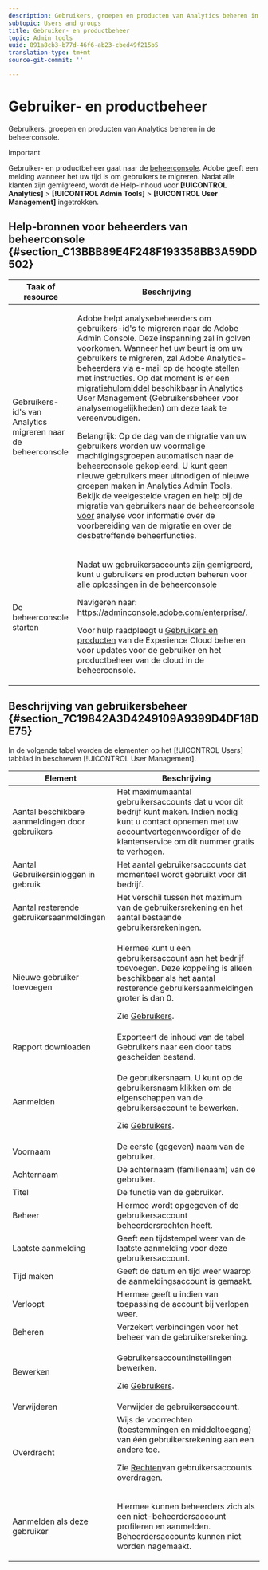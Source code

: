 ```yaml
---
description: Gebruikers, groepen en producten van Analytics beheren in de beheerconsole.
subtopic: Users and groups
title: Gebruiker- en productbeheer
topic: Admin tools
uuid: 891a8cb3-b77d-46f6-ab23-cbed49f215b5
translation-type: tm+mt
source-git-commit: ''

---
```



# Gebruiker- en productbeheer

Gebruikers, groepen en producten van Analytics beheren in de beheerconsole.

>[!IMPORTANT]
>
>Gebruiker- en productbeheer gaat naar de [beheerconsole](https://helpx.adobe.com/enterprise/using/admin-console.html). Adobe geeft een melding wanneer het uw tijd is om gebruikers te migreren. Nadat alle klanten zijn gemigreerd, wordt de Help-inhoud voor **[!UICONTROL Analytics]** > **[!UICONTROL Admin Tools]** > **[!UICONTROL User Management]** ingetrokken.

## Help-bronnen voor beheerders van beheerconsole {#section_C13BBB89E4F248F193358BB3A59DD502}

<table id="table_9263797773A749628E12BB3C1EBE620B"> 
 <thead> 
  <tr> 
   <th colname="col1" class="entry"> Taak of resource </th> 
   <th colname="col2" class="entry"> Beschrijving </th> 
  </tr>
 </thead>
 <tbody> 
  <tr> 
   <td colname="col1"> <p>Gebruikers-id's van Analytics migreren naar de beheerconsole </p> </td> 
   <td colname="col2"> <p> Adobe helpt analysebeheerders om gebruikers-id's te migreren naar de Adobe Admin Console. Deze inspanning zal in golven voorkomen. Wanneer het uw beurt is om uw gebruikers te migreren, zal Adobe Analytics-beheerders via e-mail op de hoogte stellen met instructies. Op dat moment is er een <a href="https://docs.adobe.com/content/help/en/analytics/admin/user-product-management/user-management/migrate-users/c-migration-tool.html"> migratiehulpmiddel</a> beschikbaar in Analytics User Management (Gebruikersbeheer voor analysemogelijkheden) om deze taak te vereenvoudigen. </p> <p>Belangrijk: Op de dag van de migratie van uw gebruikers worden uw voormalige machtigingsgroepen automatisch naar de beheerconsole gekopieerd. U kunt geen nieuwe gebruikers meer uitnodigen of nieuwe groepen maken in Analytics Admin Tools. Bekijk de veelgestelde vragen en help bij de migratie van gebruikers naar de beheerconsole <a href="https://marketing.adobe.com/resources/help/en_US/experience-cloud/admin-console/analytics-migration/"> voor</a> analyse voor informatie over de voorbereiding van de migratie en over de desbetreffende beheerfuncties. </p> </td> 
  </tr> 
  <tr> 
   <td colname="col1"> <p>De beheerconsole starten </p> </td> 
   <td colname="col2"> <p>Nadat uw gebruikersaccounts zijn gemigreerd, kunt u gebruikers en producten beheren voor alle oplossingen in de beheerconsole </p> <p>Navigeren naar: <a href="https://adminconsole.adobe.com/enterprise/#"> https://adminconsole.adobe.com/enterprise/</a>. </p> <p>Voor hulp raadpleegt u <a href="https://marketing.adobe.com/resources/help/en_US/mcloud/admin_getting_started.html"> Gebruikers en producten</a> van de Experience Cloud beheren voor updates voor de gebruiker en het productbeheer van de cloud in de beheerconsole. </p> </td> 
  </tr> 
 </tbody> 
</table>

## Beschrijving van gebruikersbeheer {#section_7C19842A3D4249109A9399D4DF18DE75}

In de volgende tabel worden de elementen op het [!UICONTROL Users] tabblad in beschreven [!UICONTROL User Management].

<table id="table_6F81D1095EB945D8995FF971B65BA52A"> 
 <thead> 
  <tr> 
   <th colname="col1" class="entry"> Element </th> 
   <th colname="col2" class="entry"> Beschrijving </th> 
  </tr> 
 </thead>
 <tbody> 
  <tr> 
   <td colname="col1"> <span class="wintitle"> Aantal beschikbare aanmeldingen door gebruikers</span> </td> 
   <td colname="col2"> Het maximumaantal gebruikersaccounts dat u voor dit bedrijf kunt maken. Indien nodig kunt u contact opnemen met uw accountvertegenwoordiger of de klantenservice om dit nummer gratis te verhogen. </td> 
  </tr> 
  <tr> 
   <td colname="col1"> <span class="wintitle"> Aantal Gebruikersinloggen in gebruik</span> </td> 
   <td colname="col2"> Het aantal gebruikersaccounts dat momenteel wordt gebruikt voor dit bedrijf. </td> 
  </tr> 
  <tr> 
   <td colname="col1"> <span class="wintitle"> Aantal resterende gebruikersaanmeldingen</span> </td> 
   <td colname="col2"> Het verschil tussen het maximum van de gebruikersrekening en het aantal bestaande gebruikersrekeningen. </td> 
  </tr> 
  <tr> 
   <td colname="col1"> <span class="wintitle"> Nieuwe gebruiker toevoegen</span> </td> 
   <td colname="col2"> <p>Hiermee kunt u een gebruikersaccount aan het bedrijf toevoegen. Deze koppeling is alleen beschikbaar als het aantal resterende gebruikersaanmeldingen groter is dan 0. </p> <p>Zie <a href="/help/admin/user-management2/c-user-management/users.md"> Gebruikers</a>. </p> </td> 
  </tr> 
  <tr> 
   <td colname="col1"> <span class="wintitle"> Rapport downloaden</span> </td> 
   <td colname="col2">Exporteert de inhoud van de tabel <span class="wintitle"> Gebruikers</span> naar een door tabs gescheiden bestand. </td> 
  </tr> 
  <tr> 
   <td colname="col1"> <span class="wintitle"> Aanmelden</span> </td> 
   <td colname="col2"> <p>De gebruikersnaam. U kunt op de gebruikersnaam klikken om de eigenschappen van de gebruikersaccount te bewerken. </p> <p>Zie <a href="/help/admin/user-management2/c-user-management/users.md"> Gebruikers</a>. </p> </td> 
  </tr> 
  <tr> 
   <td colname="col1"> <span class="wintitle"> Voornaam</span> </td> 
   <td colname="col2"> De eerste (gegeven) naam van de gebruiker. </td> 
  </tr> 
  <tr> 
   <td colname="col1"> <span class="wintitle"> Achternaam</span> </td> 
   <td colname="col2"> De achternaam (familienaam) van de gebruiker. </td> 
  </tr> 
  <tr> 
   <td colname="col1"> <span class="wintitle"> Titel</span> </td> 
   <td colname="col2"> De functie van de gebruiker. </td> 
  </tr> 
  <tr> 
   <td colname="col1"> <span class="wintitle"> Beheer</span> </td> 
   <td colname="col2"> Hiermee wordt opgegeven of de gebruikersaccount beheerdersrechten heeft. </td> 
  </tr> 
  <tr> 
   <td colname="col1"> <span class="wintitle"> Laatste aanmelding</span> </td> 
   <td colname="col2"> Geeft een tijdstempel weer van de laatste aanmelding voor deze gebruikersaccount. </td> 
  </tr> 
  <tr> 
   <td colname="col1"><span class="wintitle"> Tijd maken</span> </td> 
   <td colname="col2"> Geeft de datum en tijd weer waarop de aanmeldingsaccount is gemaakt. </td> 
  </tr> 
  <tr> 
   <td colname="col1"> <span class="wintitle"> Verloopt</span> </td> 
   <td colname="col2"> Hiermee geeft u indien van toepassing de account bij verlopen weer. </td> 
  </tr> 
  <tr> 
   <td colname="col1"> <span class="wintitle"> Beheren</span> </td> 
   <td colname="col2"> Verzekert verbindingen voor het beheer van de gebruikersrekening. </td> 
  </tr> 
  <tr> 
   <td colname="col1"> <span class="wintitle"> Bewerken</span> </td> 
   <td colname="col2"> <p>Gebruikersaccountinstellingen bewerken. </p> <p>Zie <a href="/help/admin/user-management2/c-user-management/users.md"> Gebruikers</a>. </p> </td> 
  </tr> 
  <tr> 
   <td colname="col1"> <span class="wintitle"> Verwijderen</span> </td> 
   <td colname="col2"> Verwijder de gebruikersaccount. </td> 
  </tr> 
  <tr> 
   <td colname="col1"> <span class="wintitle"> Overdracht</span> </td> 
   <td colname="col2">Wijs de voorrechten (toestemmingen en middeltoegang) van één gebruikersrekening aan een andere toe. <p>Zie <a href="/help/admin/user-management2/c-user-management/t-transfer-user-accout-privileges.md"> Rechten</a>van gebruikersaccounts overdragen. </p> </td> 
  </tr> 
  <tr> 
   <td colname="col1"><span class="wintitle"> Aanmelden als deze gebruiker</span> </td> 
   <td colname="col2"> <p>Hiermee kunnen beheerders zich als een niet-beheerdersaccount profileren en aanmelden. Beheerdersaccounts kunnen niet worden nagemaakt. </p> </td> 
  </tr> 
 </tbody> 
</table>

